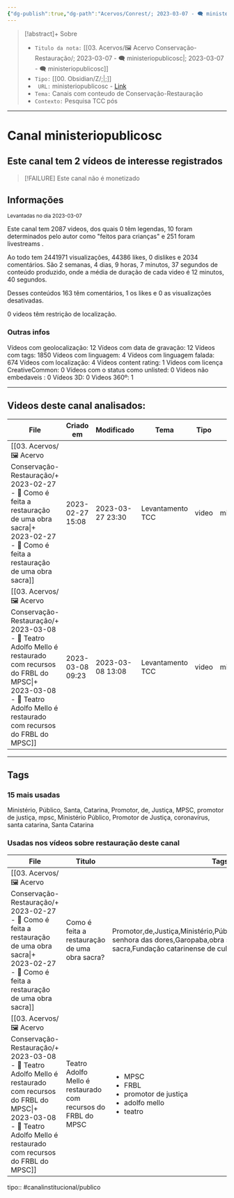 ```yaml
---
{"dg-publish":true,"dg-path":"Acervos/Conrest/; 2023-03-07 - 🗨️ ministeriopublicosc.md","permalink":"/acervos/conrest/2023-03-07-ministeriopublicosc/","tags":["🖼️/🗨️"],"created":"2023-03-07T20:55:58.396-03:00","updated":"2023-03-17T10:26:36.848-03:00"}
---
```


>[!abstract]+ Sobre
>- `Titulo da nota:`  [[03. Acervos/🖼️ Acervo Conservação-Restauração/; 2023-03-07 - 🗨️ ministeriopublicosc\|; 2023-03-07 - 🗨️ ministeriopublicosc]]
>- `Tipo:`  [[00. Obsidian/Z/;\|;]]
>- ` URL:`  ministeriopublicosc - [Link](http://www.youtube.com/@ministeriopublicosc)
>- `Tema:`  Canais com conteudo de Conservação-Restauração
>- ` Contexto: ` Pesquisa TCC pós
***

# Canal ministeriopublicosc
## Este canal tem 2 vídeos de interesse registrados
>[!FAILURE] Este canal não é monetizado

## Informações
<small> Levantadas no dia 2023-03-07 </small>


Este canal tem 2087 videos, dos quais 0 têm legendas, 10 foram determinados pelo autor como "feitos para crianças" e 251 foram livestreams .

Ao todo tem 2441971 visualizações, 44386 likes, 0 dislikes e 2034 comentários.
São 2 semanas, 4 dias, 9 horas, 7 minutos, 37 segundos de conteúdo produzido, onde a média de duração de cada video é 12 minutos, 40 segundos.

Desses conteúdos 163 têm comentários, 1 os likes e 0 as visualizações desativadas.

0 videos têm restrição de localização.

### Outras infos

Vídeos com geolocalização: 12
Vídeos com data de gravação: 12
Vídeos com tags: 1850
Vídeos com linguagem: 4
Vídeos com linguagem falada: 674
Vídeos com localização: 4
Vídeos content rating: 1
Vídeos com licença CreativeCommon: 0
Vídeos com o status como unlisted: 0
Vídeos não embedaveis : 0
Vídeos 3D: 0
Videos 360º: 1

***
## Videos deste canal analisados:
| File                                                                                                                                                                                                                           | Criado em        | Modificado       | Tema             | Tipo  | Canal               |
| ------------------------------------------------------------------------------------------------------------------------------------------------------------------------------------------------------------------------------ | ---------------- | ---------------- | ---------------- | ----- | ------------------- |
| [[03. Acervos/🖼️ Acervo Conservação-Restauração/+ 2023-02-27   -  🎥️ Como é feita a restauração de uma obra sacra\|+ 2023-02-27   -  🎥️ Como é feita a restauração de uma obra sacra]]                                   | 2023-02-27 15:08 | 2023-03-27 23:30 | Levantamento TCC | video | ministeriopublicosc |
| [[03. Acervos/🖼️ Acervo Conservação-Restauração/+ 2023-03-08   -  🎥️ Teatro Adolfo Mello é restaurado com recursos do FRBL do MPSC\|+ 2023-03-08   -  🎥️ Teatro Adolfo Mello é restaurado com recursos do FRBL do MPSC]] | 2023-03-08 09:23 | 2023-03-08 13:08 | Levantamento TCC | video | ministeriopublicosc |

***

## Tags
### 15 mais usadas

Ministério, Público, Santa, Catarina, Promotor, de, Justiça, MPSC, promotor de justiça, mpsc, Ministério Público, Promotor de Justiça, coronavírus, santa catarina, Santa Catarina
### Usadas nos vídeos sobre restauração deste canal
| File                                                                                                                                                                                                                           | Titulo                                                        | Tags usadas                                                                                                                                                                          |
| ------------------------------------------------------------------------------------------------------------------------------------------------------------------------------------------------------------------------------ | ------------------------------------------------------------- | ------------------------------------------------------------------------------------------------------------------------------------------------------------------------------------ |
| [[03. Acervos/🖼️ Acervo Conservação-Restauração/+ 2023-02-27   -  🎥️ Como é feita a restauração de uma obra sacra\|+ 2023-02-27   -  🎥️ Como é feita a restauração de uma obra sacra]]                                   | Como é feita a restauração de uma obra sacra?                 | Promotor,de,Justiça,Ministério,Público,Santa,Catarina,Restauração,Nossa senhora das dores,Garopaba,obra sacra,patrimônio histórico,arte sacra,Fundação catarinense de cultura,Atecor |
| [[03. Acervos/🖼️ Acervo Conservação-Restauração/+ 2023-03-08   -  🎥️ Teatro Adolfo Mello é restaurado com recursos do FRBL do MPSC\|+ 2023-03-08   -  🎥️ Teatro Adolfo Mello é restaurado com recursos do FRBL do MPSC]] | Teatro Adolfo Mello é restaurado com recursos do FRBL do MPSC | <ul><li>MPSC</li><li>FRBL</li><li>promotor de justiça</li><li>adolfo mello</li><li>teatro</li></ul>                                                                                  |



tipo:: #canalinstitucional/publico